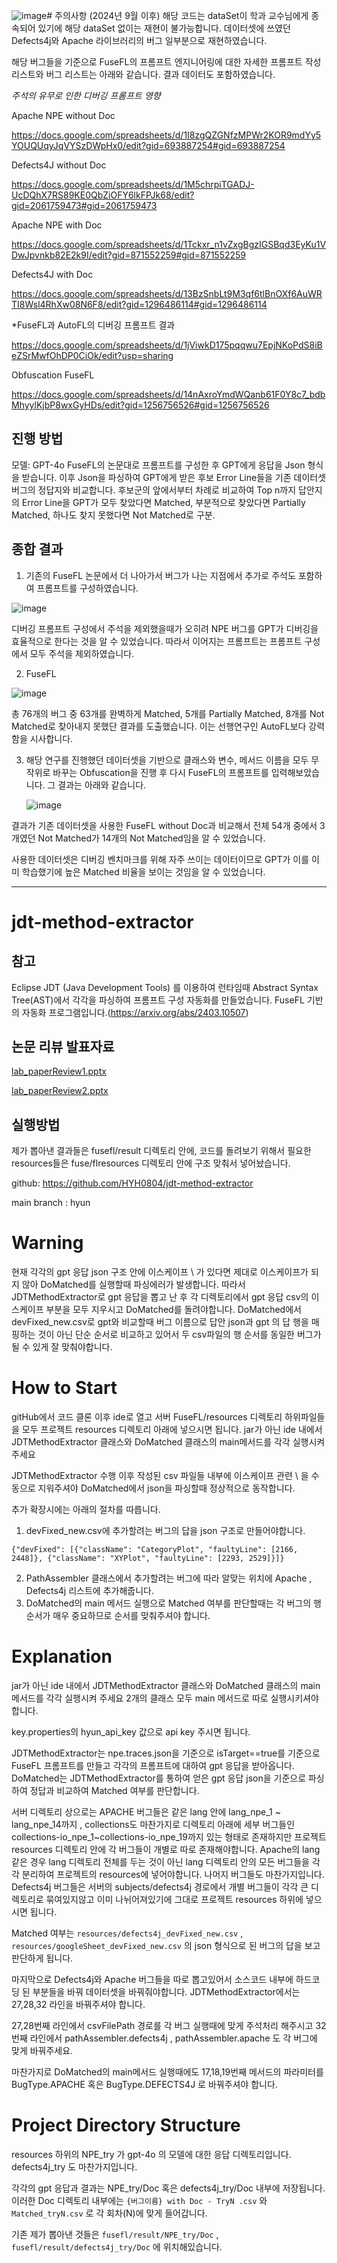 ![image](https://github.com/user-attachments/assets/6907888c-8e7e-494f-8c64-7e7aa19606d8)# 주의사항 (2024년 9월 이후)
해당 코드는 dataSet이 학과 교수님에게 종속되어 있기에 해당 dataSet 없이는 재현이 불가능합니다.
데이터셋에 쓰였던 Defects4j와 Apache 라이브러리의 버그 일부분으로 재현하였습니다.


해당 버그들을 기준으로 FuseFL의 프롬프트 엔지니어링에 대한 자세한 프롬프트 작성 리스트와 버그 리스트는 아래와 같습니다. 결과 데이터도 포함하였습니다. 

*주석의 유무로 인한 디버깅 프롬프트 영향*

Apache NPE without Doc

https://docs.google.com/spreadsheets/d/1I8zgQZGNfzMPWr2KOR9mdYy5YOUQUqyJqVYSzDWpHx0/edit?gid=693887254#gid=693887254

Defects4J without Doc

https://docs.google.com/spreadsheets/d/1M5chrpiTGADJ-UcDQhX7RS89KE0QbZiOFY6lkFPJk68/edit?gid=2061759473#gid=2061759473

Apache NPE with Doc

https://docs.google.com/spreadsheets/d/1Tckxr_n1vZxgBgzIGSBqd3EyKu1VDwJpvnkb82E2k9I/edit?gid=871552259#gid=871552259

Defects4J with Doc

https://docs.google.com/spreadsheets/d/13BzSnbLt9M3qf6tlBnOXf6AuWRTI8Wsl4RhXw08N6F8/edit?gid=1296486114#gid=1296486114

*FuseFL과 AutoFL의 디버깅 프롬프트 결과

https://docs.google.com/spreadsheets/d/1jViwkD175pqqwu7EpjNKoPdS8iBeZSrMwfOhDP0CiOk/edit?usp=sharing

Obfuscation FuseFL

https://docs.google.com/spreadsheets/d/14nAxroYmdWQanb61F0Y8c7_bdbMhyylKjbP8wxGyHDs/edit?gid=1256756526#gid=1256756526

## 진행 방법

모델: GPT-4o
FuseFL의 논문대로 프롬프트를 구성한 후 GPT에게 응답을 Json 형식을 받습니다.
이후 Json을 파싱하여 GPT에게 받은 후보 Error Line들을 기존 데이터셋 버그의 정답지와 비교합니다.
후보군의 앞에서부터 차례로 비교하여 Top n까지 답안지의 Error Line을 GPT가 모두 찾았다면 Matched, 부분적으로 찾았다면 Partially Matched, 하나도 찾지 못했다면 Not Matched로 구분.


## 종합 결과

1) 기존의 FuseFL 논문에서 더 나아가서 버그가 나는 지점에서 추가로 주석도 포함하여 프롬프트를 구성하였습니다.
   
![image](https://github.com/user-attachments/assets/35bc182f-ee66-4ff2-9399-b0c86c7e757d)

디버깅 프롬프트 구성에서 주석을 제외했을때가 오히려 NPE 버그를 GPT가 디버깅을 효율적으로 한다는 것을 알 수 있었습니다. 따라서 이어지는 프롬프트는 프롬프트 구성에서 모두 주석을 제외하였습니다.

2) FuseFL
   
![image](https://github.com/user-attachments/assets/61f02825-0ea9-4183-b576-802509917602)

총 76개의 버그 중 63개를 완벽하게 Matched, 5개를 Partially Matched, 8개를 Not Matched로 찾아내지 못했단 결과를 도출했습니다.
이는 선행연구인 AutoFL보다 강력함을 시사합니다.

3) 해당 연구를 진행했던 데이터셋을 기반으로 클래스와 변수, 메서드 이름을 모두 무작위로 바꾸는 Obfuscation을 진행 후 다시 FuseFL의 프롬프트를 입력해보았습니다.
   그 결과는 아래와 같습니다.
   
   ![image](https://github.com/user-attachments/assets/8557d1f6-59dc-47c7-8109-9346736f43f5)

결과가 기존 데이터셋을 사용한 FuseFL without Doc과 비교해서 전체 54개 중에서 3개였던 Not Matched가 14개의 Not Matched임을 알 수 있었습니다.

사용한 데이터셋은 디버깅 벤치마크를 위해 자주 쓰이는 데이터이므로 GPT가 이를 이미 학습했기에 높은 Matched 비율을 보이는 것임을 알 수 있었습니다.

-----------------------------------------------------------------------------------------------------------



# jdt-method-extractor

## 참고 
Eclipse JDT (Java Development Tools) 를 이용하여 런타임때 Abstract Syntax Tree(AST)에서 각각을 파싱하여 프롬프트 구성 자동화를 만들었습니다.
FuseFL 기반의 자동화 프로그램입니다.(https://arxiv.org/abs/2403.10507)

## 논문 리뷰 발표자료

[lab_paperReview1.pptx](https://github.com/user-attachments/files/18783662/lab_paperReview1.pptx)

[lab_paperReview2.pptx](https://github.com/user-attachments/files/18783661/lab_paperReview2.pptx)

## 실행방법

제가 뽑아낸 결과들은  fusefl/result 디렉토리 안에, 코드를 돌려보기 위해서 필요한 resources들은 fuse/flresources 디렉토리 안에 구조 맞춰서 넣어놨습니다.

github: https://github.com/HYH0804/jdt-method-extractor

main branch : hyun

# Warning

현재 각각의 gpt 응답 json 구조 안에 이스케이프 \ 가 있다면 제대로 이스케이프가 되지 않아 DoMatched를 실행할때 파싱에러가 발생합니다. 따라서 JDTMethodExtractor로 gpt 응답을 뽑고 난 후 각 디렉토리에서 gpt 응답 csv의 이스케이프 부분을 모두 지우시고 DoMatched를 돌려야합니다. 
DoMatched에서 devFixed_new.csv로 gpt와 비교할때 버그 이름으로 답안 json과 gpt 의 답 행을 매핑하는 것이 아닌 단순 순서로 비교하고 있어서 두 csv파일의 행 순서를 동일한 버그가 될 수 있게 잘 맞춰야합니다.

# How to Start
gitHub에서 코드 클론 이후 ide로 열고
서버 FuseFL/resources 디렉토리 하위파일들을 모두 프로젝트 resources 디렉토리 아래에 넣으시면 됩니다.
jar가 아닌 ide 내에서 JDTMethodExtractor 클래스와 DoMatched 클래스의 main메서드를 각각 실행시켜 주세요

JDTMethodExtractor 수행 이후 작성된 csv 파일들 내부에 이스케이프 관련 \ 을 수동으로 지워주셔야 DoMatched에서 json을 파싱할때 정상적으로 동작합니다.

추가 확장시에는 아래의 절차를 따릅니다.
1) devFixed_new.csv에 추가할려는 버그의 답을 json 구조로 만들어야합니다.
```
{"devFixed": [{"className": "CategoryPlot", "faultyLine": [2166, 2448]}, {"className": "XYPlot", "faultyLine": [2293, 2529]}]}
```
2) PathAssembler 클래스에서 추가할려는 버그에 따라 알맞는 위치에 Apache , Defects4j 리스트에 추가해줍니다.
3) DoMatched의 main 메서드 실행으로 Matched 여부를 판단할때는 각 버그의 행 순서가 매우 중요하므로 순서를 맞춰주셔야 합니다. 


# Explanation
jar가 아닌 ide 내에서 JDTMethodExtractor 클래스와 DoMatched 클래스의 main메서드를 각각 실행시켜 주세요
2개의 클래스 모두 main 메서드로 따로 실행시키셔야 합니다.

 key.properties의 hyun_api_key 값으로 api key 주시면 됩니다. 


JDTMethodExtractor는 npe.traces.json을 기준으로 isTarget==true를 기준으로  FuseFL 프롬프트를 만들고 각각의 프롬프트에 대하여 gpt 응답을 받아옵니다.
DoMatched는 JDTMethodExtractor를 통하여 얻은 gpt 응답 json을 기준으로 파싱하여 정답과 비교하여 Matched 여부를 판단합니다.

서버 디렉토리 상으로는 APACHE 버그들은 같은 lang 안에 lang_npe_1 ~ lang_npe_14까지 , collections도 마찬가지로 디렉토리 아래에 세부 버그들인 collections-io_npe_1~collections-io_npe_19까지 있는 형태로 존재하지만
프로젝트 resources 디렉토리 안에 각 버그들이 개별로 따로 존재해야합니다.
Apache의 lang 같은 경우 lang 디렉토리 전체를 두는 것이 아닌 lang 디렉토리 안의 모든 버그들을 각각 분리하여 프로젝트의 resources에 넣어야합니다. 나머지 버그들도 마찬가지입니다.
Defects4j 버그들은 서버의 subjects/defects4j 경로에서 개별 버그들이 각각 큰 디렉토리로 묶여있지않고 이미 나뉘어져있기에 그대로 프로젝트 resources 하위에 넣으시면 됩니다.

Matched 여부는 ```resources/defects4j_devFixed_new.csv``` , ```resources/googleSheet_devFixed_new.csv``` 의 json 형식으로 된 버그의 답을 보고 판단하게 됩니다.

마지막으로 Defects4j와 Apache 버그들을 따로 뽑고있어서 소스코드 내부에 하드코딩 된 부분들을 바꿔 데이터셋을 바꿔줘야합니다.
JDTMethodExtractor에서는 27,28,32 라인을 바꿔주셔야 합니다.

 27,28번째 라인에서 csvFilePath 경로를 각 버그 실행때에 맞게 주석처리 해주시고 
32번째 라인에서 pathAssembler.defects4j , pathAssembler.apache 도 각 버그에 맞게 바꿔주세요. 

마찬가지로 DoMatched의 main메서드 실행때에도 17,18,19번째 메서드의 파라미터를 BugType.APACHE 혹은 BugType.DEFECTS4J 로 바꿔주셔야 합니다.



# Project Directory Structure

 resources 하위의 NPE_try 가  gpt-4o 의 모델에 대한 응답 디렉토리입니다.
 defects4j_try 도 마찬가지입니다.

각각의 gpt 응답과 결과는 
NPE_try/Doc 혹은 defects4j_try/Doc 내부에 저장됩니다. 
이러한 Doc 디렉토리 내부에는
```{버그이름} with Doc - TryN .csv``` 와
```Matched_tryN.csv``` 로 각 회차(N)에 맞게 들어갑니다.

기존 제가 뽑아낸 것들은 ```fusefl/result/NPE_try/Doc``` , ```fusefl/result/defects4j_try/Doc``` 에 위치해있습니다.



